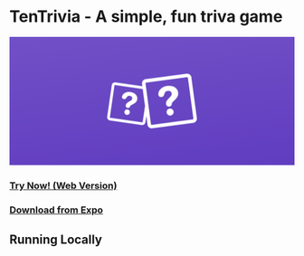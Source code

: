 # TenTrivia - A simple, fun triva game

![](/cover.png)

### [Try Now! (Web Version)]()
### [Download from Expo]()

## Running Locally
